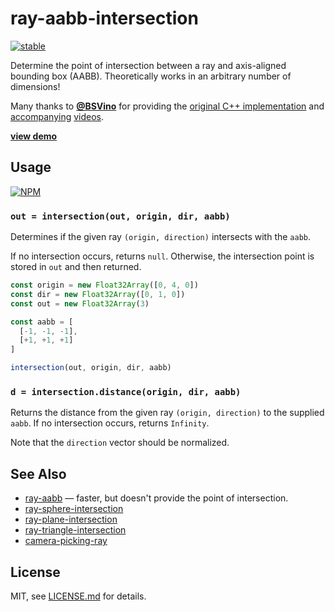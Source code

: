 # ray-aabb-intersection

[![stable](http://badges.github.io/stability-badges/dist/stable.svg)](http://github.com/badges/stability-badges)

Determine the point of intersection between a ray and axis-aligned bounding box (AABB). Theoretically works in an arbitrary number of dimensions!

Many thanks to [**@BSVino**](http://github.com/BSVino) for providing the [original C++ implementation](https://github.com/BSVino/MathForGameDevelopers/blob/line-box-intersection/math/collision.cpp) and [accompanying](https://www.youtube.com/watch?v=USjbg5QXk3g) [videos](https://www.youtube.com/watch?v=3vONlLYtHUE).

[**view demo**](http://stack.gl/ray-aabb-intersection/)

## Usage

[![NPM](https://nodei.co/npm/ray-aabb-intersection.png)](https://www.npmjs.com/package/ray-aabb-intersection)

### `out = intersection(out, origin, dir, aabb)`

Determines if the given ray `(origin, direction)` intersects with the `aabb`.

If no intersection occurs, returns `null`. Otherwise, the intersection point is stored in `out` and then returned.

``` javascript
const origin = new Float32Array([0, 4, 0])
const dir = new Float32Array([0, 1, 0])
const out = new Float32Array(3)

const aabb = [
  [-1, -1, -1],
  [+1, +1, +1]
]

intersection(out, origin, dir, aabb)
```

### `d = intersection.distance(origin, dir, aabb)`

Returns the distance from the given ray `(origin, direction)` to the supplied `aabb`. If no intersection occurs, returns `Infinity`.

Note that the `direction` vector should be normalized.

## See Also

* [ray-aabb](http://github.com/tmpvar/ray-aabb) — faster, but doesn't provide the point of intersection.
* [ray-sphere-intersection](http://github.com/mattdesl/ray-sphere-intersection)
* [ray-plane-intersection](http://github.com/mattdesl/ray-plane-intersection)
* [ray-triangle-intersection](http://github.com/substack/ray-triangle-intersection)
* [camera-picking-ray](https://github.com/Jam3/camera-picking-ray)

## License

MIT, see [LICENSE.md](http://github.com/stackgl/ray-aabb-intersection/blob/master/LICENSE.md) for details.
